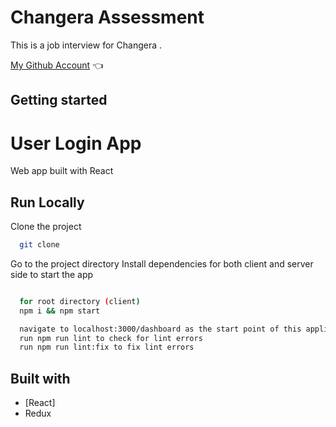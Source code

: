 # Changera Assessment

This is a job interview for Changera .

[My Github Account](https://github.com/kingebere) :point_left:

## Getting started

# User Login App

Web app built with React

## Run Locally

Clone the project

```bash
  git clone
```

Go to the project directory
Install dependencies for both client and server side to start the app

```bash

  for root directory (client)
  npm i && npm start
```

```bash
  navigate to localhost:3000/dashboard as the start point of this application
  run npm run lint to check for lint errors
  run npm run lint:fix to fix lint errors
```

## Built with

- [React]
- Redux
